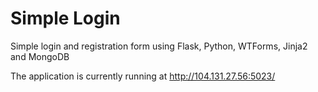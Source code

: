 # Simple Login
Simple login and registration form using Flask, Python, WTForms, Jinja2 and MongoDB

The application is currently running at http://104.131.27.56:5023/

